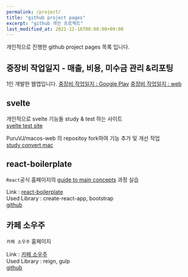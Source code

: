 ```yaml
---
permalink: /project/
title: "github project pages"
excerpt: "github 개인 프로젝트"
last_modified_at: 2021-12-16T00:00:00+09:00
---
```


개인적으로 진행한 github project pages 목록 입니다.

## 중장비 작업일지 - 매출, 비용, 미수금 관리 &리포팅

1인 개발한 웹앱입니다.
[중장비 작업일지 : Google Play](https://play.google.com/store/apps/details?id=com.moregorenine.moremong&hl=ko&gl=US)
[중장비 작업일지 : web](https://moremong.com/)

## svelte

개인적으로 svelte 기능들 study & test 하는 사이트  
[svelte test site](https://moregorenine.github.io/test-svelte/)

PuruVJ/macos-web 의 repositoy fork하여 기능 추가 및 개선 작업  
[study convert mac](https://moregorenine.github.io/macos-web/)

## react-boilerplate

`React`공식 홈페이지의 [guide to main concepts](https://reactjs.org/docs/hello-world.html) 과정 실습

Link : [react-boilerplate](https://moregorenine.github.io/react-boilerplate)  
Used Library : create-react-app, bootstrap  
[github](https://github.com/moregorenine/react-boilerplate)

## 카페 소우주

`카페 소우주` 홈페이지

Link : [카페 소우주](https://cafemicrocosmos.github.io/)  
Used Library : reign, gulp  
[github](https://github.com/cafemicrocosmos/cafemicrocosmos.github.io)
